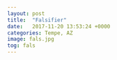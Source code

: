 ```yaml
---
layout: post
title:  "Falsifier"
date:   2017-11-20 13:53:24 +0000
categories: Tempe, AZ
image: fals.jpg
tog: fals
---
```

